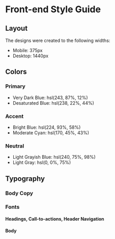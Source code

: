 # Front-end Style Guide

## Layout

The designs were created to the following widths:

- Mobile: 375px
- Desktop: 1440px

## Colors

### Primary

- Very Dark Blue: hsl(243, 87%, 12%)
- Desaturated Blue: hsl(238, 22%, 44%)

### Accent

- Bright Blue: hsl(224, 93%, 58%)
- Moderate Cyan: hsl(170, 45%, 43%)

### Neutral

- Light Grayish Blue: hsl(240, 75%, 98%)
- Light Gray: hsl(0, 0%, 75%)

## Typography

### Body Copy

<!-- - Font size (paragraph): 16px -->

### Fonts

#### Headings, Call-to-actions, Header Navigation

<!-- - Family: [Raleway](https://fonts.google.com/specimen/Raleway)
- Weights: 400, 700 -->

#### Body

<!-- - Family: [Open Sans](https://fonts.google.com/specimen/Open+Sans)
- Weights: 400 -->
